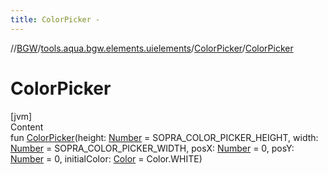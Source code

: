 ```yaml
---
title: ColorPicker -
---
```

//[BGW](../../../index.md)/[tools.aqua.bgw.elements.uielements](../index.md)/[ColorPicker](index.md)/[ColorPicker](-color-picker.md)



# ColorPicker  
[jvm]  
Content  
fun [ColorPicker](-color-picker.md)(height: [Number](https://kotlinlang.org/api/latest/jvm/stdlib/kotlin/-number/index.html) = SOPRA_COLOR_PICKER_HEIGHT, width: [Number](https://kotlinlang.org/api/latest/jvm/stdlib/kotlin/-number/index.html) = SOPRA_COLOR_PICKER_WIDTH, posX: [Number](https://kotlinlang.org/api/latest/jvm/stdlib/kotlin/-number/index.html) = 0, posY: [Number](https://kotlinlang.org/api/latest/jvm/stdlib/kotlin/-number/index.html) = 0, initialColor: [Color](https://docs.oracle.com/javase/8/docs/api/java/awt/Color.html) = Color.WHITE)  



